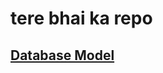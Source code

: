 # tere bhai ka repo

## [Database Model](https://app.eraser.io/workspace/COt3mP1MNTeLbMiDWnp2?origin=share)
